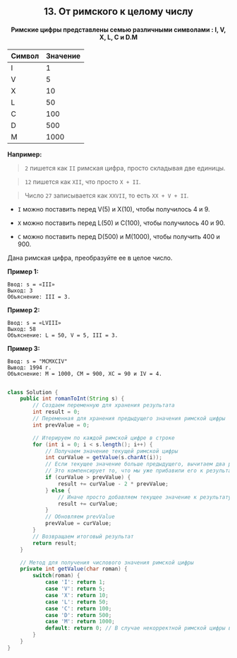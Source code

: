 <div align="center">

## 13. От римского к целому числу

#### Римские цифры представлены семью различными символами  : I, V, X, L, C и D.M

| Символ | Значение |
| ------ | -------- |
| I      | 1        |
| V      | 5        |
| X      | 10       |
| L      | 50       |
| C      | 100      |
| D      | 500      |
| M      | 1000     |
</div>

**Например:**

> `2` пишется как `II` римская цифра, просто складывая две единицы.

> `12` пишется как `XII`, что просто `X + II`.

> Число `27` записывается как `XXVII`, то есть `XX + V + II`.


- `I` можно поставить перед V(5) и X(10), чтобы получилось 4 и 9.

- `X` можно поставить перед L(50) и C(100), чтобы получилось 40 и 90.

- `C` можно поставить перед D(500) и M(1000), чтобы получить 400 и 900.

Дана римская цифра, преобразуйте ее в целое число.

**Пример 1:**
```text
Ввод: s = «III»
Выход: 3
Объяснение: III = 3.
```
**Пример 2:**
```text
Ввод: s = «LVIII»
Выход: 58
Объяснение: L = 50, V = 5, III = 3.
```


**Пример 3:**
```text
Ввод: s = "MCMXCIV"
Вывод: 1994 г.
Объяснение: M = 1000, CM = 900, XC = 90 и IV = 4.
 
```

```java
class Solution {
    public int romanToInt(String s) {
        // Создаем переменную для хранения результата
        int result = 0;
        // Переменная для хранения предыдущего значения римской цифры
        int prevValue = 0;

        // Итерируем по каждой римской цифре в строке
        for (int i = 0; i < s.length(); i++) {
            // Получаем значение текущей римской цифры
            int curValue = getValue(s.charAt(i));
            // Если текущее значение больше предыдущего, вычитаем два раза предыдущее значение
            // Это компенсирует то, что мы уже прибавили его к результату на предыдущей итерации
            if (curValue > prevValue) {
                result += curValue - 2 * prevValue;
            } else {
                // Иначе просто добавляем текущее значение к результату
                result += curValue;
            }
            // Обновляем prevValue
            prevValue = curValue;
        }
        // Возвращаем итоговый результат
        return result;
    }

    // Метод для получения числового значения римской цифры
    private int getValue(char roman) {
        switch(roman) {
            case 'I': return 1;
            case 'V': return 5;
            case 'X': return 10;
            case 'L': return 50;
            case 'C': return 100;
            case 'D': return 500;
            case 'M': return 1000;
            default: return 0; // В случае некорректной римской цифры возвращаем 0
        }
    }
}

```
